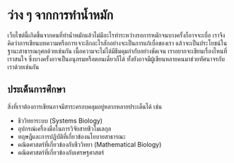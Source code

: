 # ว่าง ๆ จากการทำน้ำหมัก

เว็บไซต์นี้เกิดขึ้นจากคนที่ทำน้ำหมักแล้วไม่มีอะไรทำระหว่างรอการหมักจนบางครั้งก็อาจจะเบื่อ เราจึงคิดว่าการเขียนบทความหรือการเจาะลึกอะไรสักอย่างจะเป็นการแก้เบื่อของเรา แล้วจะเป็นประโยชน์ในฐานะสาธารณกุศลด้วยเช่นกัน เนื้อความจะไม่ได้มีธีมคุมกำกับอย่างชัดเจน เราอยากจะเขียนเรื่องไหนที่เราสนใจ ซึ่งบางครั้งอาจเป็นอนุกรมหรือตอนเดี่ยวก็ได้ ทั้งยังอาจมีผู้เขียนหลายคนมาช่วยทัศนาจรกับเราด้วยเช่นกัน

## ประเด็นการศึกษา

สิ่งที่เราต้องการเขียนอาจมีสาระครอบคลุมอยู่หลากหลายประเด็นได้ เช่น 

- ชีววิทยาระบบ (Systems Biology)
- อุปกรณ์เครื่องมือในการวิจัยสายชีวโมเลกุล
- ทฤษฎีและการปฏิบัติที่เกี่ยวข้องนโยบายสาธารณะ
- คณิตศาสตร์ที่เกี่ยวข้องกับชีววิทยา (Mathematical Biology)
- คณิตศาสตร์ที่เกี่ยวข้องกับเศรษฐศาสตร์
